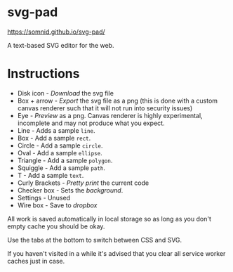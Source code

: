 # svg-pad

https://somnid.github.io/svg-pad/

A text-based SVG editor for the web.

# Instructions

- Disk icon - *Download* the svg file
- Box + arrow - *Export* the svg file as a png (this is done with a custom canvas renderer such that it will not run into security issues)
- Eye - *Preview* as a png.  Canvas renderer is highly experimental, incomplete and may not produce what you expect.
- Line - Adds a sample ```line```.
- Box - Add a sample ```rect```.
- Circle - Add a sample ```circle```.
- Oval - Add a sample ```ellipse```.
- Triangle - Add a sample ```polygon```.
- Squiggle - Add a sample ```path```.
- T - Add a sample ```text```.
- Curly Brackets - *Pretty print* the current code
- Checker box - Sets the *background*.
- Settings - Unused
- Wire box - Save to *dropbox*

All work is saved automatically in local storage so as long as you don't empty cache you should be okay.

Use the tabs at the bottom to switch between CSS and SVG.

If you haven't visited in a while it's advised that you clear all service worker caches just in case.

